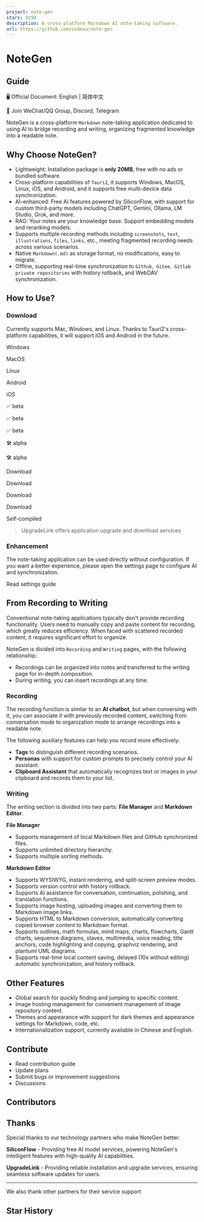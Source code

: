 ```yaml
---
project: note-gen
stars: 9294
description: A cross-platform Markdown AI note-taking software.
url: https://github.com/codexu/note-gen
---
```


NoteGen
=======

Guide
-----

🖥️ Official Document: English | 简体中文

💬 Join WeChat/QQ Group, Discord, Telegram

NoteGen is a cross-platform `Markdown` note-taking application dedicated to using AI to bridge recording and writing, organizing fragmented knowledge into a readable note.

Why Choose NoteGen?
-------------------

-   Lightweight: Installation package is **only 20MB**, free with no ads or bundled software.
-   Cross-platform capabilities of `Tauri2`, it supports Windows, MacOS, Linux, iOS, and Android, and it supports free multi-device data synchronization.
-   AI-enhanced: Free AI features powered by SiliconFlow, with support for custom third-party models including ChatGPT, Gemini, Ollama, LM Studio, Grok, and more.
-   RAG: Your notes are your knowledge base. Support embedding models and reranking models.
-   Supports multiple recording methods including `screenshots`, `text`, `illustrations`, `files`, `links`, etc., meeting fragmented recording needs across various scenarios.
-   Native `Markdown(.md)` as storage format, no modifications, easy to migrate.
-   Offline, supporting real-time synchronization to `Github、Gitee、Gitlab private repositories` with history rollback, and WebDAV synchronization.

How to Use?
-----------

### Download

Currently supports Mac, Windows, and Linux. Thanks to Tauri2's cross-platform capabilities, it will support iOS and Android in the future.

Windows

MacOS

Linux

Android

iOS

✅ beta

✅ beta

✅ beta

🛠️ alpha

🛠️ alpha

Download

Download

Download

Download

Self-compiled

> UpgradeLink offers application upgrade and download services

### Enhancement

The note-taking application can be used directly without configuration. If you want a better experience, please open the settings page to configure AI and synchronization.

Read settings guide

From Recording to Writing
-------------------------

Conventional note-taking applications typically don't provide recording functionality. Users need to manually copy and paste content for recording, which greatly reduces efficiency. When faced with scattered recorded content, it requires significant effort to organize.

NoteGen is divided into `Recording` and `Writing` pages, with the following relationship:

-   Recordings can be organized into notes and transferred to the writing page for in-depth composition.
-   During writing, you can insert recordings at any time.

### Recording

The recording function is similar to an **AI chatbot**, but when conversing with it, you can associate it with previously recorded content, switching from conversation mode to organization mode to arrange recordings into a readable note.

The following auxiliary features can help you record more effectively:

-   **Tags** to distinguish different recording scenarios.
-   **Personas** with support for custom prompts to precisely control your AI assistant.
-   **Clipboard Assistant** that automatically recognizes text or images in your clipboard and records them to your list.

### Writing

The writing section is divided into two parts: **File Manager** and **Markdown Editor**.

**File Manager**

-   Supports management of local Markdown files and GitHub synchronized files.
-   Supports unlimited directory hierarchy.
-   Supports multiple sorting methods.

**Markdown Editor**

-   Supports WYSIWYG, instant rendering, and split-screen preview modes.
-   Supports version control with history rollback.
-   Supports AI assistance for conversation, continuation, polishing, and translation functions.
-   Supports image hosting, uploading images and converting them to Markdown image links.
-   Supports HTML to Markdown conversion, automatically converting copied browser content to Markdown format.
-   Supports outlines, math formulas, mind maps, charts, flowcharts, Gantt charts, sequence diagrams, staves, multimedia, voice reading, title anchors, code highlighting and copying, graphviz rendering, and plantuml UML diagrams.
-   Supports real-time local content saving, delayed (10s without editing) automatic synchronization, and history rollback.

Other Features
--------------

-   Global search for quickly finding and jumping to specific content.
-   Image hosting management for convenient management of image repository content.
-   Themes and appearance with support for dark themes and appearance settings for Markdown, code, etc.
-   Internationalization support, currently available in Chinese and English.

Contribute
----------

-   Read contribution guide
-   Update plans
-   Submit bugs or improvement suggestions
-   Discussions

Contributors
------------

Thanks
------

Special thanks to our technology partners who make NoteGen better:

**SiliconFlow** - Providing free AI model services, powering NoteGen's intelligent features with high-quality AI capabilities.

**UpgradeLink** - Providing reliable installation and upgrade services, ensuring seamless software updates for users.

* * *

We also thank other partners for their service support

Star History
------------
